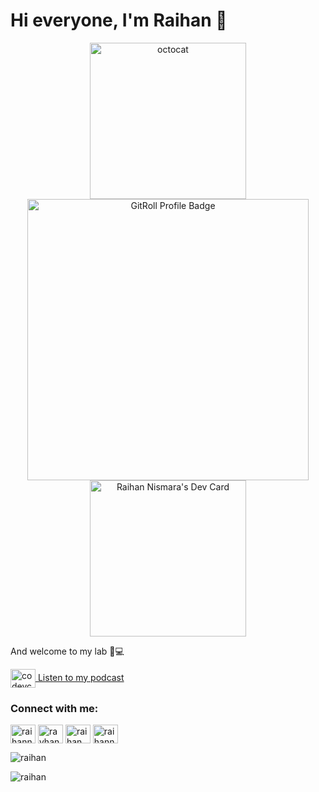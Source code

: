# Hi everyone, I'm Raihan 👋

<div align="center">
  <img src="https://github.com/raihan71/raihan71/assets/31585789/e7f9e316-9617-4a09-bbc3-60648e76d2d2" width="250" alt="octocat" />
  <a href="https://gitroll.io/profile/upbHGnPxXfEelyy2fuExeCLFs5hq2" target="_blank"><img width="450" src="https://gitroll.io/api/badges/profiles/v1/upbHGnPxXfEelyy2fuExeCLFs5hq2" alt="GitRoll Profile Badge"/></a>
  <a href="https://app.daily.dev/raihan71"><img src="https://api.daily.dev/devcards/v2/GR0oooib2IDMTZcTrcrvV.png?type=default&r=o9p" width="250" alt="Raihan Nismara's Dev Card"/></a>
</div>

And welcome to my lab 🧪💻 

<p align="left">
<a href="https://open.spotify.com/show/4Z8vZB33ogOoj5osCqerFj" target="blank"><img align="center" src="https://raw.githubusercontent.com/rahuldkjain/github-profile-readme-generator/master/src/images/icons/Social/spotify.svg" alt="codevcast" height="30" width="40" /> Listen to my podcast</a>
</p>

### Connect with me:

<p align="left">
<a href="https://www.facebook.com/raihannismara" target="blank"><img align="center" src="https://raw.githubusercontent.com/rahuldkjain/github-profile-readme-generator/master/src/images/icons/Social/facebook.svg" alt="raihannismara" height="30" width="40" /></a>
<a href="https://twitter.com/rayhan_nj" target="blank"><img align="center" src="https://raw.githubusercontent.com/rahuldkjain/github-profile-readme-generator/master/src/images/icons/Social/twitter.svg" alt="rayhan_nj" height="30" width="40" /></a>
<a href="https://instagram.com/raihan.nismara" target="blank"><img align="center" src="https://raw.githubusercontent.com/rahuldkjain/github-profile-readme-generator/master/src/images/icons/Social/instagram.svg" alt="raihan.nismara" height="30" width="40" /></a>
<a href="https://www.linkedin.com/in/raihannismara/" target="blank"><img align="center" src="https://raw.githubusercontent.com/rahuldkjain/github-profile-readme-generator/master/src/images/icons/Social/linked-in-alt.svg" alt="raihannismara" height="30" width="40" /></a>
</p>

<p><img src="https://github-readme-stats.vercel.app/api?username=raihan71&show_icons=true&theme=nightowl&locale=en" alt="raihan" /></p>

<p><img align="left" src="https://github-readme-stats.vercel.app/api/top-langs?username=raihan71&show_icons=true&locale=en&layout=compact&theme=nightowl" alt="raihan" /></p>
